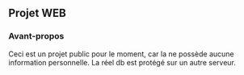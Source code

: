 ## Projet WEB
### Avant-propos
Ceci est un projet public pour le moment, car la ne possède aucune information personnelle.
La réel db est protégé sur un autre serveur.
